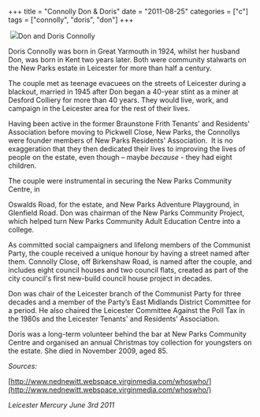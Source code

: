 +++
title = "Connolly Don & Doris"
date = "2011-08-25"
categories = ["c"]
tags = ["connolly", "doris", "don"]
+++

 ![](https://grahamstevenson.me.uk/wp-content/uploads/2011/08/connolly-don-and-doris.png)Don and Doris Connolly

Doris Connolly was born in Great Yarmouth in 1924, whilst her husband Don, was born in Kent two years later. Both were community stalwarts on the New Parks estate in Leicester for more than half a century.

The couple met as teenage evacuees on the streets of Leicester during a blackout, married in 1945 after Don began a 40-year stint as a miner at Desford Colliery for more than 40 years. They would live, work, and campaign in the Leicester area for the rest of their lives.

Having been active in the former Braunstone Frith Tenants' and Residents' Association before moving to Pickwell Close, New Parks, the Connollys were founder members of New Parks Residents' Association.  It is no exaggeration that they then dedicated their lives to improving the lives of people on the estate, even though – maybe _because_ - they had eight children. 

The couple were instrumental in securing the New Parks Community Centre, in

Oswalds Road, for the estate, and New Parks Adventure Playground, in Glenfield Road. Don was chairman of the New Parks Community Project, which helped turn New Parks Community Adult Education Centre into a college.

As committed social campaigners and lifelong members of the Communist Party, the couple received a unique honour by having a street named after them. Connolly Close, off Birkenshaw Road, is named after the couple, and includes eight council houses and two council flats, created as part of the city council's first new-build council house project in decades.

Don was chair of the Leicester branch of the Communist Party for three decades and a member of the Party’s East Midlands District Committee for a period. He also chaired the Leicester Committee Against the Poll Tax in the 1980s and the Leicester Tenants' and Residents' Association.

Doris was a long-term volunteer behind the bar at New Parks Community Centre and organised an annual Christmas toy collection for youngsters on the estate. She died in November 2009, aged 85.

_Sources:_

[http://www.nednewitt.webspace.virginmedia.com/whoswho/](http://www.nednewitt.webspace.virginmedia.com/whoswho/)

_Leicester Mercury June 3rd 2011_
